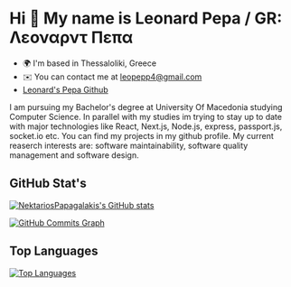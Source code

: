 
# Hi 👋 My name is Leonard Pepa / GR: Λεοναρντ Πεπα

*   🌍  I'm based in Thessaloliki, Greece
*   ✉️  You can contact me at [leopepp4@gmail.com](mailto:leopepp4@gmail.com)
*   [Leonard's Pepa Github](https://github.com/Leonardpepa)

I am pursuing my Bachelor's degree at University Of Macedonia studying Computer Science. In parallel with my studies im trying to stay up to date with major technologies like React, Next.js, Node.js, express, passport.js, socket.io etc. You can find my projects in my github profile.
My current reaserch interests are: software maintainability, software quality management and software design.

## GitHub Stat's
<a href="http://www.github.com/Leonardpepa"><img src="https://github-readme-stats.vercel.app/api?username=Leonardpepa&show_icons=true&hide=&count_private=true&title_color=0891b2&text_color=ffffff&icon_color=0891b2&bg_color=1c1917&hide_border=true&show_icons=true" alt="NektariosPapagalakis's GitHub stats" /></a>

<a href="http://www.github.com/Leonardpepa"><img src="https://activity-graph.herokuapp.com/graph?username=Leonardpepa&bg_color=1c1917&color=ffffff&line=0891b2&point=ffffff&area_color=1c1917&area=true&hide_border=true&custom_title=GitHub%20Commits%20Graph" alt="GitHub Commits Graph" /></a>
## Top Languages
<a href="https://github.com/Leonardpepa" align="left"><img src="https://github-readme-stats.vercel.app/api/top-langs/?username=Leonardpepa&langs_count=10&title_color=0891b2&text_color=ffffff&icon_color=0891b2&bg_color=1c1917&hide_border=true&locale=en&custom_title=Top%20%Languages" alt="Top Languages" />
